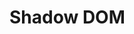# Shadow DOM

<div id="example"></div>
<script type="application/javascript">
  new Vue({
    el: '#example',
    template: '<live-code class="full" :template="code" mode="html>iframe" :debounce="200" />',
    data: {
      code:
`
<script src="${location.origin+location.pathname}/global.js"><\/script>

<style>
  html, body {
    margin: 0; padding: 0;
    height: 100%; width: 100%;
    background: #333;
  }
  div {
    width: 100%;
    height: 100%;
  }
  lume-node {
    background: deeppink;
    font-family: sans serif;
    border-radius: 5px;
  }
</style>

<script>
  LUME.useDefaultNames()
<\/script>

<!--
<div id="div1" class="hasShadow">
  <lume-node
    class="rotate"
    size="100 100"
    rotation="0 -70 0"
    align-point="0.5 0.5 0.5"
    mount-point="0.5 0.5 0.5"
  >
    <h3 align="center">Hello 3D world!</h3>
  </lume-node>
</div>

<script type=module>
  const root = div1.attachShadow({mode: 'open'})
  root.innerHTML = \`
    <lume-scene>
      <slot></slot>
    </lume-scene>
  \`
<\/script>

<div id="div2" class="hasShadow">
  <lume-ambient-light intensity="0.7"></lume-ambient-light>
  <lume-point-light intensity="0.7" align-point="0.5 0.5" position="300 0 300"></lume-point-light>
  <lume-box
    class="rotate"
    size="100 100 100"
    color="cornflowerblue"
    rotation="0 -70 0"
    align-point="0.5 0.5 0.5"
    mount-point="0.5 0.5 0.5"
  >
    <h3 align="center">Hello 3D world!</h3>
  </lume-box>
</div>

<script type=module>
  const root = div2.attachShadow({mode: 'open'})
  root.innerHTML = \`
    <lume-scene webgl enable-css="false">
      <slot></slot>
    </lume-scene>
  \`
<\/script>

<div id="div3" class="hasShadow">
  <lume-node
    class="rotate"
    size="100 100"
    rotation="0 -70 0"
    align-point="0.5 0.5 0.5"
    mount-point="0.5 0.5 0.5"
  >
    <h3 align="center">Hello 3D world!</h3>
  </lume-node>
</div>

<script type=module>
  const root = div3.attachShadow({mode: 'open'})
  root.innerHTML = \`
    <lume-scene>
      <lume-node align-point="0.25 0.25">
        <slot></slot>
      </lume-node>
    </lume-scene>
  \`
<\/script>

<div id="div4" class="hasShadow">
  <lume-ambient-light intensity="0.7"></lume-ambient-light>
  <lume-point-light intensity="0.7" align-point="0.5 0.5" position="300 0 300"></lume-point-light>
  <lume-box
    class="rotate"
    size="100 100 100"
    color="cornflowerblue"
    rotation="0 -70 0"
    align-point="0.5 0.5 0.5"
    mount-point="0.5 0.5 0.5"
  >
    <h3 align="center">Hello 3D world!</h3>
  </lume-box>
</div>

<script type=module>
  const root = div4.attachShadow({mode: 'open'})
  root.innerHTML = \`
    <lume-scene webgl enable-css="false">
      <lume-node align-point="0.75 0.25">
        <slot></slot>
      </lume-node>
    </lume-scene>
  \`
<\/script>

<div id="div5" class="hasShadow">
  <lume-node>
    <lume-node
      class="rotate"
      size="100 100"
      rotation="0 -70 0"
      align-point="0.5 0.5 0.5"
      mount-point="0.5 0.5 0.5"
    >
      <h3 align="center">Hello 3D world!</h3>
    </lume-node>
  </lume-node>
</div>

<div id="div6" class="hasShadow">
  <lume-node
      id="node1"
      align-point="1 1"
      size="100 100"
      style="background: skyblue;"
  >
    <lume-node
      id="node2"
      class="rotate"
      size="100 100"
      rotation="0 -70 0"
      align-point="1 1"
      mount-point="0 0 0.5"
    >
      <h3 align="center">Hello 3D world!</h3>
    </lume-node>
  </lume-node>
</div>

<script type=module>
  const root = div6.attachShadow({mode: 'open'})
  root.innerHTML = \`
    <lume-scene id="scene1">
      <lume-node id="node3 "size="10 10" align-point="0.25 0.25" style="background: pink;">
        <slot></slot>
      </lume-node>
    </lume-scene>
  \`
<\/script>

<div id="div7" class="hasShadow">
  <lume-ambient-light intensity="0.7"></lume-ambient-light>
  <lume-point-light intensity="0.7" align-point="0.5 0.5" position="300 0 300"></lume-point-light>
  <lume-node
      id="node1"
      align-point="1 1"
      size="100 100"
      style="background: skyblue;"
  >
    <lume-box
      id="node2"
      class="rotate"
      size="100 100 100"
      rotation="0 -70 0"
      align-point="1 1"
      mount-point="0 0 0.5"
      color="cornflowerblue"
    >
      <h3 align="center">Hello 3D world!</h3>
    </lume-box>
  </lume-node>
</div>

<script type=module>
  const root = div7.attachShadow({mode: 'open'})
  root.innerHTML = \`
    <lume-scene id="scene1" webgl>
      <lume-node id="node3 "size="10 10" align-point="0.25 0.25" style="background: pink;">
        <slot></slot>
      </lume-node>
    </lume-scene>
  \`
<\/script>

<div id="div8" class="hasShadow">
  <lume-node
      id="node1"
      align-point="1 1"
      size="100 100"
      style="background: skyblue;"
  >
    <lume-box
      id="node2"
      class="rotate"
      size="100 100 100"
      rotation="0 -70 0"
      align-point="1 1"
      mount-point="0 0 0.5"
      color="cornflowerblue"
    >
      <h3 align="center">Hello 3D world!</h3>
    </lume-box>
  </lume-node>
</div>

<script type=module>
  const root = div8.attachShadow({mode: 'open'})
  root.innerHTML = \`
    <lume-scene id="scene1" webgl>
      <lume-node id="node3 "size="10 10" align-point="0.25 0.25" style="background: pink;">
        <lume-ambient-light intensity="0.7"></lume-ambient-light>
        <lume-point-light intensity="0.7" align-point="0.5 0.5" position="300 0 300"></lume-point-light>
        <slot></slot>
      </lume-node>
    </lume-scene>
  \`
<\/script>

<div id="div9" class="hasShadow">
  <lume-ambient-light intensity="0.7"></lume-ambient-light>
  <lume-point-light intensity="0.7" align-point="0.5 0.5" position="300 0 300"></lume-point-light>
  <lume-node
      id="node1"
      align-point="1 1"
      size="100 100"
      style="background: skyblue;"
  >
    <lume-box
      id="node2"
      class="rotate"
      size="100 100 100"
      rotation="0 -70 0"
      align-point="1 1"
      mount-point="0 0 0.5"
      color="cornflowerblue"
    >
      <h3 align="center">Hello 3D world!</h3>
    </lume-box>
  </lume-node>
</div>

<script type=module>
  const root = div9.attachShadow({mode: 'open'})
  root.innerHTML = \`
    <lume-scene id="scene1" webgl>
      <lume-node id="node3 "size="10 10" align-point="0.25 0.25" style="background: pink;">
        <slot></slot>
      </lume-node>
    </lume-scene>
  \`
  const root2 = node1.attachShadow({mode: 'open'})
  root2.innerHTML = '<slot></slot>'
<\/script>
-->

<div id="div9" class="hasShadow">
  <lume-ambient-light intensity="0.7"></lume-ambient-light>
  <lume-point-light intensity="0.7" align-point="0.5 0.5" position="300 0 300"></lume-point-light>
  <lume-node
      id="node1"
      align-point="1 1"
      size="100 100"
      style="background: skyblue;"
  >
    <lume-box
      id="node2"
      class="rotate"
      size="100 100 100"
      rotation="0 -70 0"
      align-point="1 1"
      mount-point="0 0 0.5"
      color="cornflowerblue"
    >
      <h3 align="center">Hello 3D world!</h3>
    </lume-box>
  </lume-node>
</div>

<script type=module>
  const root = div9.attachShadow({mode: 'open'})
  root.innerHTML = \`
    <lume-scene id="scene1" webgl>
      <lume-node id="node3 "size="10 10" align-point="0.25 0.25" style="background: pink;">
        <slot></slot>
      </lume-node>
    </lume-scene>
  \`
  const root2 = node1.attachShadow({mode: 'open'})
  root2.innerHTML = \`
    <lume-box size="60 60 60" align-point="1 1" color="teal">
      <slot></slot>
    </lume-box>
  \`
<\/script>

<script>
  for (const el of Array.from(document.querySelectorAll('.rotate'))) {
    el.rotation = (x, y, z) => [x, ++y, z]
  }
<\/script>

`
    },
  })
</script>
